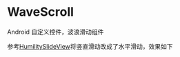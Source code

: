 # WaveScroll
Android 自定义控件，波浪滑动组件

参考[HumilitySlideView](https://github.com/GIOPPL/HumilitySlideView)将竖直滑动改成了水平滑动，效果如下
